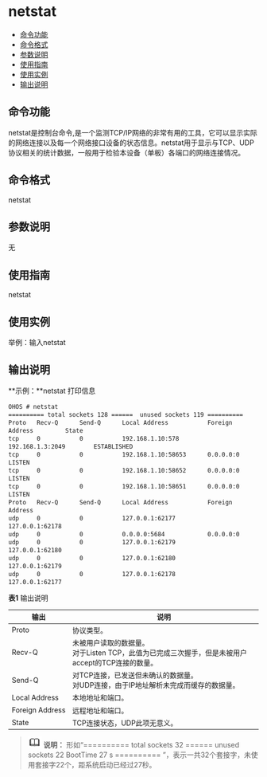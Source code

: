 # netstat

- [命令功能](#命令功能)
- [命令格式](#命令格式)
- [参数说明](#参数说明)
- [使用指南](#使用指南)
- [使用实例](#使用实例)
- [输出说明](#输出说明)

## 命令功能

netstat是控制台命令,是一个监测TCP/IP网络的非常有用的工具，它可以显示实际的网络连接以及每一个网络接口设备的状态信息。netstat用于显示与TCP、UDP协议相关的统计数据，一般用于检验本设备（单板）各端口的网络连接情况。


## 命令格式

netstat


## 参数说明

无


## 使用指南

netstat


## 使用实例

举例：输入netstat


## 输出说明

**示例：**netstat 打印信息
```
OHOS # netstat
========== total sockets 128 ======  unused sockets 119 ==========
Proto   Recv-Q      Send-Q      Local Address           Foreign Address         State
tcp     0           0           192.168.1.10:578        192.168.1.3:2049        ESTABLISHED
tcp     0           0           192.168.1.10:58653      0.0.0.0:0               LISTEN
tcp     0           0           192.168.1.10:58652      0.0.0.0:0               LISTEN
tcp     0           0           192.168.1.10:58651      0.0.0.0:0               LISTEN
Proto   Recv-Q      Send-Q      Local Address           Foreign Address
udp     0           0           127.0.0.1:62177         127.0.0.1:62178
udp     0           0           0.0.0.0:5684            0.0.0.0:0
udp     0           0           127.0.0.1:62179         127.0.0.1:62180
udp     0           0           127.0.0.1:62180         127.0.0.1:62179
udp     0           0           127.0.0.1:62178         127.0.0.1:62177
```

**表1** 输出说明

| 输出 | 说明 | 
| -------- | -------- |
| Proto | 协议类型。 | 
| Recv-Q | 未被用户读取的数据量。<br/>对于Listen&nbsp;TCP，此值为已完成三次握手，但是未被用户accept的TCP连接的数量。 | 
| Send-Q | 对TCP连接，已发送但未确认的数据量。<br/>对UDP连接，由于IP地址解析未完成而缓存的数据量。 | 
| Local&nbsp;Address | 本地地址和端口。 | 
| Foreign&nbsp;Address | 远程地址和端口。 | 
| State | TCP连接状态，UDP此项无意义。 | 

> ![icon-note.gif](public_sys-resources/icon-note.gif) **说明：**
> 形如“========== total sockets 32 ====== unused sockets 22 BootTime 27 s ========== ”，表示一共32个套接字，未使用套接字22个，距系统启动已经过27秒。
